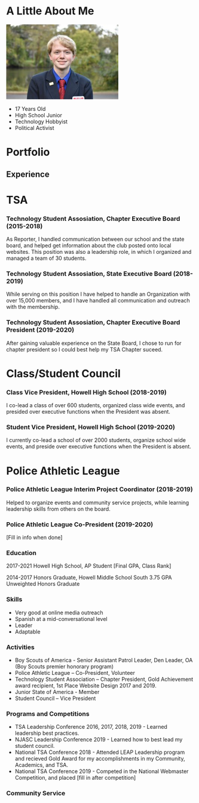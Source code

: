 # A Little About Me

 ![me](DSC_0681-300x200.jpg)

- 17 Years Old
- High School Junior
- Technology Hobbyist
- Political Activist


# Portfolio

## Experience

# TSA

### Technology Student Assosiation, Chapter Executive Board (2015-2018)
As Reporter, I handled communication between our school and the state board, and helped get
information about the club posted onto local websites. This position was also a leadership role, in
which I organized and managed a team of 30 students.

### Technology Student Assosiation, State Executive Board (2018-2019)
While serving on this position I have helped to handle an Organization with over 15,000 members, and I have handled all communication and outreach with the membership.

### Technology Student Assosiation, Chapter Executive Board President (2019-2020)
After gaining valuable experience on the State Board, I chose to run for chapter president so I could best help my TSA Chapter suceed.

# Class/Student Council

### Class Vice President, Howell High School (2018-2019)
I  co-lead a class of over 600 students, organized class wide events, and presided over executive functions when the President was absent.

### Student Vice President, Howell High School (2019-2020)
I currently co-lead a school of over 2000 students, organize school wide events, and preside over executive functions when the President is absent.

# Police Athletic League

### Police Athletic League Interim Project Coordinator (2018-2019)
Helped to organize events and community service projects, while learning leadership skills from others on the board.


### Police Athletic League Co-President (2019-2020)
[Fill in info when done]


### Education

2017-2021
Howell High School, AP Student
[Final GPA, Class Rank]

2014-2017
Honors Graduate, Howell Middle School South
3.75 GPA Unweighted Honors Graduate

### Skills
- Very good at online media outreach
- Spanish at a mid-conversational level
- Leader
- Adaptable

### Activities
- Boy Scouts of America - Senior Assistant Patrol Leader, Den Leader, OA (Boy Scouts premier honorary program)
- Police Athletic League – Co-President, Volunteer
- Technology Student Association – Chapter President, Gold Achievement award recipient, 1st Place Website Design 2017 and 2019.
- Junior State of America - Member
- Student Council – Vice President

### Programs and Competitions

- TSA Leadership Conference 2016, 2017, 2018, 2019 - Learned leadership best practices. 
- NJASC Leadership Conference 2019 - Learned how to best lead my student council.
- National TSA Conference 2018 - Attended LEAP Leadership program and recieved Gold Award for my accomplishments in my Community, Academics, and TSA.
- National TSA Conference 2019 - Competed in the National Webmaster Competition, and placed [fill in after competition]

### Community Service

